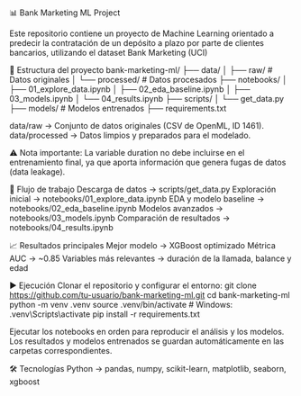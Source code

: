 📊 Bank Marketing ML Project

Este repositorio contiene un proyecto de Machine Learning orientado a predecir la contratación de un depósito a plazo por parte de clientes bancarios, utilizando el dataset Bank Marketing (UCI)

🚀 Estructura del proyecto
bank-marketing-ml/
├── data/
│   ├── raw/         # Datos originales
│   └── processed/   # Datos procesados
├── notebooks/
│   ├── 01_explore_data.ipynb
│   ├── 02_eda_baseline.ipynb
│   ├── 03_models.ipynb
│   └── 04_results.ipynb
├── scripts/
│   └── get_data.py
├── models/          # Modelos entrenados
├── requirements.txt

data/raw → Conjunto de datos originales (CSV de OpenML, ID 1461).
data/processed → Datos limpios y preparados para el modelado.

⚠️ Nota importante:
La variable duration no debe incluirse en el entrenamiento final, ya que aporta información que genera fugas de datos (data leakage).

🔎 Flujo de trabajo
Descarga de datos → scripts/get_data.py
Exploración inicial → notebooks/01_explore_data.ipynb
EDA y modelo baseline → notebooks/02_eda_baseline.ipynb
Modelos avanzados → notebooks/03_models.ipynb
Comparación de resultados → notebooks/04_results.ipynb

📈 Resultados principales
Mejor modelo → XGBoost optimizado
Métrica AUC → ~0.85
Variables más relevantes → duración de la llamada, balance y edad

▶️ Ejecución
Clonar el repositorio y configurar el entorno:
git clone https://github.com/tu-usuario/bank-marketing-ml.git
cd bank-marketing-ml
python -m venv .venv
source .venv/bin/activate   # Windows: .venv\Scripts\activate
pip install -r requirements.txt

Ejecutar los notebooks en orden para reproducir el análisis y los modelos.
Los resultados y modelos entrenados se guardan automáticamente en las carpetas correspondientes.

🛠️ Tecnologías
Python → pandas, numpy, scikit-learn, matplotlib, seaborn, xgboost

